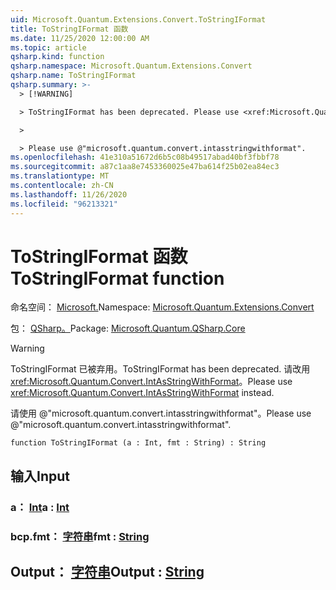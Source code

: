 ```yaml
---
uid: Microsoft.Quantum.Extensions.Convert.ToStringIFormat
title: ToStringIFormat 函数
ms.date: 11/25/2020 12:00:00 AM
ms.topic: article
qsharp.kind: function
qsharp.namespace: Microsoft.Quantum.Extensions.Convert
qsharp.name: ToStringIFormat
qsharp.summary: >-
  > [!WARNING]

  > ToStringIFormat has been deprecated. Please use <xref:Microsoft.Quantum.Convert.IntAsStringWithFormat> instead.

  >

  > Please use @"microsoft.quantum.convert.intasstringwithformat".
ms.openlocfilehash: 41e310a51672d6b5c08b49517abad40bf3fbbf78
ms.sourcegitcommit: a87c1aa8e7453360025e47ba614f25b02ea84ec3
ms.translationtype: MT
ms.contentlocale: zh-CN
ms.lasthandoff: 11/26/2020
ms.locfileid: "96213321"
---
```

# <a name="tostringiformat-function"></a><span data-ttu-id="13f85-102">ToStringIFormat 函数</span><span class="sxs-lookup"><span data-stu-id="13f85-102">ToStringIFormat function</span></span>

<span data-ttu-id="13f85-103">命名空间： [Microsoft.](xref:Microsoft.Quantum.Extensions.Convert)</span><span class="sxs-lookup"><span data-stu-id="13f85-103">Namespace: [Microsoft.Quantum.Extensions.Convert](xref:Microsoft.Quantum.Extensions.Convert)</span></span>

<span data-ttu-id="13f85-104">包： [QSharp。](https://nuget.org/packages/Microsoft.Quantum.QSharp.Core)</span><span class="sxs-lookup"><span data-stu-id="13f85-104">Package: [Microsoft.Quantum.QSharp.Core](https://nuget.org/packages/Microsoft.Quantum.QSharp.Core)</span></span>


> [!WARNING]
> <span data-ttu-id="13f85-105">ToStringIFormat 已被弃用。</span><span class="sxs-lookup"><span data-stu-id="13f85-105">ToStringIFormat has been deprecated.</span></span> <span data-ttu-id="13f85-106">请改用 <xref:Microsoft.Quantum.Convert.IntAsStringWithFormat>。</span><span class="sxs-lookup"><span data-stu-id="13f85-106">Please use <xref:Microsoft.Quantum.Convert.IntAsStringWithFormat> instead.</span></span>
>
> <span data-ttu-id="13f85-107">请使用 @"microsoft.quantum.convert.intasstringwithformat"。</span><span class="sxs-lookup"><span data-stu-id="13f85-107">Please use @"microsoft.quantum.convert.intasstringwithformat".</span></span>



```qsharp
function ToStringIFormat (a : Int, fmt : String) : String
```


## <a name="input"></a><span data-ttu-id="13f85-108">输入</span><span class="sxs-lookup"><span data-stu-id="13f85-108">Input</span></span>

### <a name="a--int"></a><span data-ttu-id="13f85-109">a： [Int](xref:microsoft.quantum.lang-ref.int)</span><span class="sxs-lookup"><span data-stu-id="13f85-109">a : [Int](xref:microsoft.quantum.lang-ref.int)</span></span>




### <a name="fmt--string"></a><span data-ttu-id="13f85-110">bcp.fmt： [字符串](xref:microsoft.quantum.lang-ref.string)</span><span class="sxs-lookup"><span data-stu-id="13f85-110">fmt : [String](xref:microsoft.quantum.lang-ref.string)</span></span>





## <a name="output--string"></a><span data-ttu-id="13f85-111">Output： [字符串](xref:microsoft.quantum.lang-ref.string)</span><span class="sxs-lookup"><span data-stu-id="13f85-111">Output : [String](xref:microsoft.quantum.lang-ref.string)</span></span>

